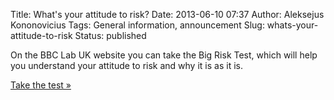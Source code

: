 Title: What's your attitude to risk?
Date: 2013-06-10 07:37
Author: Aleksejus Kononovicius
Tags: General information, announcement
Slug: whats-your-attitude-to-risk
Status: published

On the
BBC Lab UK website you can take the Big Risk Test, which will help you
understand your attitude to risk and why it is as it is.

[Take the test »](https://ssl.bbc.co.uk/labuk/articles/risk/)
